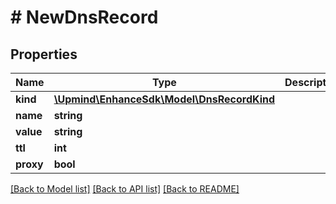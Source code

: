 # # NewDnsRecord

## Properties

Name | Type | Description | Notes
------------ | ------------- | ------------- | -------------
**kind** | [**\Upmind\EnhanceSdk\Model\DnsRecordKind**](DnsRecordKind.md) |  |
**name** | **string** |  |
**value** | **string** |  |
**ttl** | **int** |  | [optional]
**proxy** | **bool** |  | [optional]

[[Back to Model list]](../../README.md#models) [[Back to API list]](../../README.md#endpoints) [[Back to README]](../../README.md)
